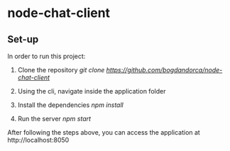 # node-chat-client

## Set-up

In order to run this project:

1. Clone the repository *git clone https://github.com/bogdandorca/node-chat-client*

2. Using the cli, navigate inside the application folder

3. Install the dependencies *npm install*

4. Run the server *npm start*

After following the steps above, you can access the application at http://localhost:8050
